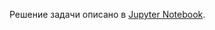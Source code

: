 Решение задачи описано в [Jupyter Notebook](https://github.com/artklyachin/mipt_Formal/blob/task_LR0/LR0/LR(0).ipynb).
